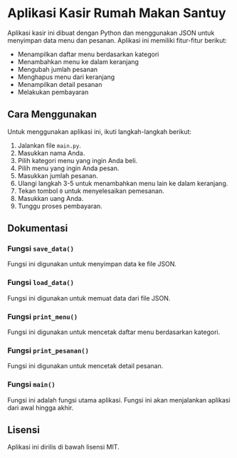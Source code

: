 # Aplikasi Kasir Rumah Makan Santuy

Aplikasi kasir ini dibuat dengan Python dan menggunakan JSON untuk menyimpan data menu dan pesanan. Aplikasi ini memiliki fitur-fitur berikut:

* Menampilkan daftar menu berdasarkan kategori
* Menambahkan menu ke dalam keranjang
* Mengubah jumlah pesanan
* Menghapus menu dari keranjang
* Menampilkan detail pesanan
* Melakukan pembayaran

## Cara Menggunakan

Untuk menggunakan aplikasi ini, ikuti langkah-langkah berikut:

1. Jalankan file `main.py`.
2. Masukkan nama Anda.
3. Pilih kategori menu yang ingin Anda beli.
4. Pilih menu yang ingin Anda pesan.
5. Masukkan jumlah pesanan.
6. Ulangi langkah 3-5 untuk menambahkan menu lain ke dalam keranjang.
7. Tekan tombol `0` untuk menyelesaikan pemesanan.
8. Masukkan uang Anda.
9. Tunggu proses pembayaran.

## Dokumentasi

### Fungsi `save_data()`

Fungsi ini digunakan untuk menyimpan data ke file JSON.

### Fungsi `load_data()`

Fungsi ini digunakan untuk memuat data dari file JSON.

### Fungsi `print_menu()`

Fungsi ini digunakan untuk mencetak daftar menu berdasarkan kategori.

### Fungsi `print_pesanan()`

Fungsi ini digunakan untuk mencetak detail pesanan.

### Fungsi `main()`

Fungsi ini adalah fungsi utama aplikasi. Fungsi ini akan menjalankan aplikasi dari awal hingga akhir.

## Lisensi

Aplikasi ini dirilis di bawah lisensi MIT.
